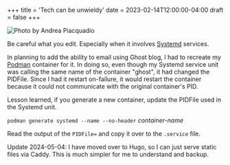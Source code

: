 +++
title = 'Tech can be unwieldy'
date = 2023-02-14T12:00:00-04:00
draft = false
+++

![Photo by Andrea Piacquadio](/images/blogs/pexels-olly-3777572.jpg "Photo by Andrea Piacquadio: https://www.pexels.com/photo/man-showing-distress-3777572/")

Be careful what you edit. Especially when it involves [Systemd](https://en.m.wikipedia.org/wiki/Systemd) services.

In planning to add the ability to email using Ghost blog, I had to recreate my [Podman](https://podman.io) container for it. In doing so, even though my Systemd service unit was calling the same name of the container "ghost", it had changed the PIDFile. Since I had it restart on-failure, it would restart the container because it could not communicate with the original container's PID.

Lesson learned, if you generate a new container, update the PIDFile used in the Systemd unit.

`podman generate systemd --name --no-header` *container-name*

Read the output of the `PIDFile=` and copy it over to the `.service` file.

Update 2024-05-04: I have moved over to Hugo, so I can just serve static files via Caddy. This is much simpler for me to understand and backup.

